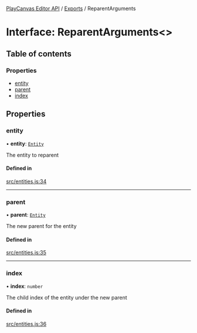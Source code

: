 [PlayCanvas Editor API](../README.md) / [Exports](../modules.md) / ReparentArguments

# Interface: ReparentArguments<\>

## Table of contents

### Properties

- [entity](ReparentArguments.md#entity)
- [parent](ReparentArguments.md#parent)
- [index](ReparentArguments.md#index)

## Properties

### entity

• **entity**: [`Entity`](../classes/Entity.md)

The entity to reparent

#### Defined in

[src/entities.js:34](https://github.com/playcanvas/editor-api/blob/1e69a27/src/entities.js#L34)

___

### parent

• **parent**: [`Entity`](../classes/Entity.md)

The new parent for the entity

#### Defined in

[src/entities.js:35](https://github.com/playcanvas/editor-api/blob/1e69a27/src/entities.js#L35)

___

### index

• **index**: `number`

The child index of the entity under the new parent

#### Defined in

[src/entities.js:36](https://github.com/playcanvas/editor-api/blob/1e69a27/src/entities.js#L36)
